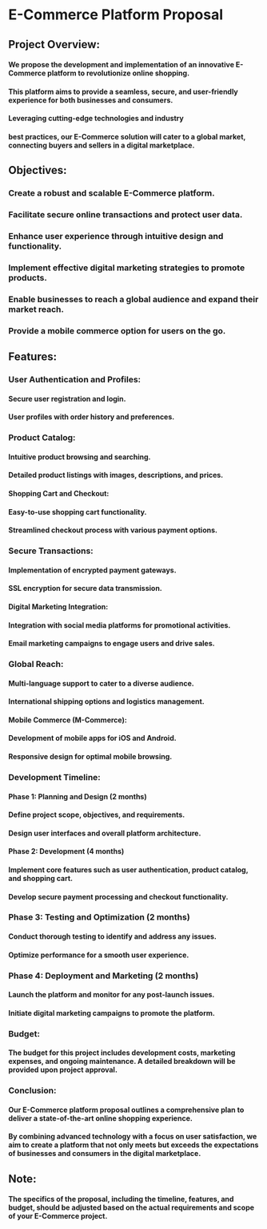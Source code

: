 

# E-Commerce Platform Proposal

## Project Overview:
#### We propose the development and implementation of an innovative E-Commerce platform to revolutionize online shopping.
#### This platform aims to provide a seamless, secure, and user-friendly experience for both businesses and consumers.
#### Leveraging cutting-edge technologies and industry
#### best practices, our E-Commerce solution will cater to a global market, connecting buyers and sellers in a digital marketplace.

## Objectives:

### Create a robust and scalable E-Commerce platform.
### Facilitate secure online transactions and protect user data.
### Enhance user experience through intuitive design and functionality.
### Implement effective digital marketing strategies to promote products.
### Enable businesses to reach a global audience and expand their market reach.
### Provide a mobile commerce option for users on the go.
## Features:

### User Authentication and Profiles:

#### Secure user registration and login.
#### User profiles with order history and preferences.
### Product Catalog:

#### Intuitive product browsing and searching.
#### Detailed product listings with images, descriptions, and prices.
#### Shopping Cart and Checkout:

#### Easy-to-use shopping cart functionality.
#### Streamlined checkout process with various payment options.
### Secure Transactions:

#### Implementation of encrypted payment gateways.
#### SSL encryption for secure data transmission.
#### Digital Marketing Integration:

#### Integration with social media platforms for promotional activities.
#### Email marketing campaigns to engage users and drive sales.
### Global Reach:

#### Multi-language support to cater to a diverse audience.
#### International shipping options and logistics management.
#### Mobile Commerce (M-Commerce):

#### Development of mobile apps for iOS and Android.
#### Responsive design for optimal mobile browsing.
### Development Timeline:

#### Phase 1: Planning and Design (2 months)

#### Define project scope, objectives, and requirements.
#### Design user interfaces and overall platform architecture.
#### Phase 2: Development (4 months)

#### Implement core features such as user authentication, product catalog, and shopping cart.
#### Develop secure payment processing and checkout functionality.
### Phase 3: Testing and Optimization (2 months)

#### Conduct thorough testing to identify and address any issues.
#### Optimize performance for a smooth user experience.
### Phase 4: Deployment and Marketing (2 months)

#### Launch the platform and monitor for any post-launch issues.
#### Initiate digital marketing campaigns to promote the platform.
### Budget:
#### The budget for this project includes development costs, marketing expenses, and ongoing maintenance. A detailed breakdown will be provided upon project approval.

### Conclusion:
#### Our E-Commerce platform proposal outlines a comprehensive plan to deliver a state-of-the-art online shopping experience.
#### By combining advanced technology with a focus on user satisfaction, we aim to create a platform that not only meets but exceeds the expectations of businesses and consumers in the digital marketplace.

## Note:
#### The specifics of the proposal, including the timeline, features, and budget, should be adjusted based on the actual requirements and scope of your E-Commerce project.







